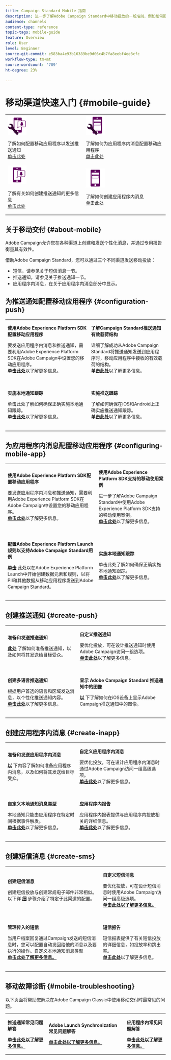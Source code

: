 ```yaml
---
title: Campaign Standard Mobile 指南
description: 进一步了解Adobe Campaign Standard中移动投放的一般准则，例如如何配置移动应用程序或创建推送通知和应用程序内消息。
audience: channels
content-type: reference
topic-tags: mobile-guide
feature: Overview
role: User
level: Beginner
source-git-commit: e583ba4e93b16389be9d06c4b7fa8eebf4ee3cfc
workflow-type: tm+mt
source-wordcount: '789'
ht-degree: 23%

---
```


# 移动渠道快速入门 {#mobile-guide}

<table style="table-layout:fixed">
<tr>
<td><img src="assets/do-not-localize/config_push.png" width="60px"><p>了解如何配置移动应用程序以发送推送通知</br><a href="#configuration-push">单击此处</a></p></td>
<td><img src="assets/do-not-localize/config_inapp.png" width="60px"><p>了解如何为应用程序内消息配置移动应用程序</br><a href="#configuring-mobile-app">单击此处</a></p></td>
</tr>
<tr>
<td><img src="assets/do-not-localize/push2.png" width="60px"><p>了解有关如何创建推送通知的更多信息</br><a href="#create-push">单击此处</a></p></td>
<td><img src="assets/do-not-localize/inapp.png" width="60px"><p>了解如何创建应用程序内消息</br><a href="#create-inapp">单击此处</a></p></td></tr>
</table>

## 关于移动交付 {#about-mobile}

Adobe Campaign允许您在各种渠道上创建和发送个性化消息，并通过专用报告衡量其有效性。

借助Adobe Campaign Standard，您可以通过三个不同渠道发送移动投放：

* 短信，请参见关于短信消息一节。
* 推送通知，请参见关于推送通知一节。
* 应用程序内消息，在关于应用程序内消息部分中显示。

## 为推送通知配置移动应用程序 {#configuration-push}

<table style="table-layout:fixed">
<tr>
  <td>
    <div>
    <p><strong>使用Adobe Experience Platform SDK配置移动应用程序</strong></p>
    </div>
    <p>要发送应用程序内消息和推送通知，需要利用Adobe Experience Platform SDK在Adobe Campaign中设置您的移动应用程序。</br><a href="../../administration/using/configuring-a-mobile-application.md"><strong>单击此处</strong></a>以了解更多信息。</p>
    <br>
  </td>
  <td>
    <div>
    <p><strong>了解Campaign Standard推送通知有效载荷结构</strong></p>
    </div>
    <p>详细了解成功从Adobe Campaign Standard将推送通知发送到应用程序时，移动应用程序中接收的有效载荷的结构。</br><a href="../../administration/using/push-payload.md"><strong>单击此处</strong></a>以了解更多信息。</p>
    <br>
  </td>
</tr>
<tr>
  <td>
    <div>
    <p><strong>实施本地通知跟踪</strong></p>
    </div>
    <p>单击此处了解如何确保正确实施本地通知跟踪。 </br><a href="../../administration/using/local-tracking.md"><strong>单击此处</strong></a>以了解更多信息。</p>
    <br>
  </td>
  <td>
    <div>
    <p><strong>实施推送跟踪</strong></p>
    </div>
    <p>了解如何确保在iOS和Android上正确实施推送通知跟踪。</br><a href="../../administration/using/push-tracking.md"><strong>单击此处</strong></a>以了解更多信息。</p>
    <br>
  </td>
</tr>
</table>

## 为应用程序内消息配置移动应用程序 {#configuring-mobile-app}

<table style="table-layout:fixed">
<tr>
  <td>
    <div>
    <p><strong>使用Adobe Experience Platform SDK配置移动应用程序</strong></p>
    </div>
    <p>要发送应用程序内消息和推送通知，需要利用Adobe Experience Platform SDK在Adobe Campaign中设置您的移动应用程序。</br><a href="../../administration/using/configuring-a-mobile-application.md"><strong>单击此处</strong></a>以了解更多信息。</p>
    <br>
  </td>
  <td>
    <div>
    <p><strong>使用Adobe Experience Platform SDK支持的移动使用案例</strong></p>
    </div>
    <p>进一步了解Adobe Campaign Standard中使用Adobe Experience Platform SDK支持的移动使用案例。</br><a href="../../administration/using/supported-mobile-use-cases.md"><strong>单击此处</strong></a>以了解更多信息。</p>
    <br>
  </td>
</tr>
<tr>
  <td>
    <div>
    <p><strong>配置Adobe Experience Platform Launch规则以支持Adobe Campaign Standard用例</strong></p>
    </div>
    <p><a href="../../administration/using/configuring-rules-launch.md"><strong>单击</strong></a> 此处以在Adobe Experience Platform Launch中开始创建数据元素和规则，以将PII和其他数据从移动应用程序发送到Adobe Campaign Standard。</p>
    <br>
  </td>
  <td>
    <div>
    <p><strong>实施本地通知跟踪</strong></p>
    </div>
    <p>单击此处了解如何确保正确实施本地通知跟踪。 </br><a href="../../administration/using/local-tracking.md"><strong>单击此处</strong></a>以了解更多信息。</p>
    <br>
  </td>
</tr>
</table>

## 创建推送通知 {#create-push}

<table style="table-layout:fixed">
<tr>
  <td>
    <div>
    <p><strong>准备和发送推送通知</strong></p>
    </div>
    <p><a href="../../channels/using/preparing-and-sending-a-push-notification.md"><strong>此处</strong></a> 了解如何准备推送通知，以及如何将其发送给目标受众。</p>
    <br>
  </td>
  <td>
    <div>
    <p><strong>自定义推送通知</strong></p>
    </div>
    <p>要优化投放，可在设计推送通知时使用Adobe Campaign访问一组选项。</br><a href="../../channels/using/customizing-a-push-notification.md"><strong>单击此处</strong></a>以了解更多信息。</p>
    <br>
  </td>
</tr>
<tr>
  <td>
    <div>
    <p><strong>创建多语言推送通知</strong></p>
    </div>
    <p>根据用户首选的语言和区域发送消息，以个性化推送通知内容。</br><a href="../../channels/using/creating-a-multilingual-push-notification.md"><strong>单击此处</strong></a>以了解更多信息。</p>
    <br>
  </td>
  <td>
    <div>
    <p><strong>显示 Adobe Campaign Standard 推送通知中的图像</strong></p>
    </div>
    <p><a href="../../administration/using/image-push-notification.md"><strong>以</strong></a> 下了解如何在iOS设备上显示Adobe Campaign推送通知中的图像。</p>
    <br>
  </td>
</tr>
</table>

## 创建应用程序内消息 {#create-inapp}

<table style="table-layout:fixed">
<tr>
  <td>
    <div>
    <p><strong>准备和发送应用程序内消息</strong></p>
    </div>
    <p><a href="../../channels/using/preparing-and-sending-an-in-app-message.md"><strong>以</strong></a> 下内容了解如何准备应用程序内消息，以及如何将其发送给目标受众。</p>
    <br>
  </td>
  <td>
    <div>
    <p><strong>自定义应用程序内消息</strong></p>
    </div>
    <p>要优化投放，可在设计应用程序内消息时通过Adobe Campaign访问一组高级选项。</br><a href="../../channels/using/customizing-an-in-app-message.md"><strong>单击此处</strong></a>以了解更多信息。</p>
    <br>
  </td>
</tr>
<tr>
  <td>
    <div>
    <p><strong>自定义本地通知消息类型</strong></p>
    </div>
    <p>本地通知只能由应用程序在特定时间根据事件触发。</br><a href="../../channels/using/customizing-an-in-app-message.md#customizing-a-local-notification-message-type"><strong>单击此处</strong></a>以了解更多信息。</p>
    <br>
  </td>
  <td>
    <div>
    <p><strong>应用程序内报告</strong></p>
    </div>
    <p>应用程序内报表提供与应用程序内投放相关的详细信息。</br><a href="../../reporting/using/in-app-report.md"><strong>单击此处</strong></a>以了解更多信息。</p>
    <br>
  </td>
</tr>
</table>

## 创建短信消息 {#create-sms}

<table style="table-layout:fixed">
<tr>
  <td>
    <div>
    <p><strong>创建短信消息</strong></p>
    </div>
    <p>创建短信投放与创建常规电子邮件非常相似。</br>以下详 <a href="../../channels/using/creating-an-sms-message.md"><strong>细</strong></a> 步骤介绍了特定于此渠道的配置。</br></p>
    <br>
  </td>
  <td>
    <div>
    <p><strong>自定义短信消息
</strong></p>
    </div>
    <p>要优化投放，可在设计短信消息时使用Adobe Campaign访问一组高级选项。</br><a href="../../channels/using/sms-and-push-content-editor-interface.md"><strong>单击此处以了解更多信息。</br><a href="../../channels/using/sms-and-push-content-editor-interface.md"><strong></p>
    <br>
  </td>
</tr>
<tr>
  <td>
    <div>
    <p><strong>管理传入的短信</strong></p>
    </div>
    <p>当用户档案回复通过Campaign发送的短信消息时，您可以配置自动发回给他的消息以及要执行的操作。自定义本地通知消息类型</br><a href="../../channels/using/managing-incoming-sms.md"><strong>单击此处了解更多信息。</br><a href="../../channels/using/managing-incoming-sms.md"><strong></p>
    <br>
  </td>
  <td>
    <div>
    <p><strong>短信报告</strong></p>
    </div>
    <p>短信报表提供了有关短信投放的详细信息，如投放率和跳出率。</br><a href="../../reporting/using/sms-report.md"><strong>单击此处</strong></a>以了解更多信息。</p>
    <br>
  </td>
</tr>
</table>

## 移动故障诊断 {#mobile-troubleshooting}

以下页面将帮助您解决在Adobe Campaign Classic中使用移动交付时最常见的问题。

<table style="table-layout:fixed">
<tr>
  <td>
    <div>
    <p><strong>推送通知常见问题解答</strong></p>
    </div>
    <p><a href="../../channels/using/about-push-notifications.md#push-faq"><strong>单击此处以了解更多信息。</p>
  </td>
  <td>
    <div>
    <p><strong>Adobe Launch Synchronization 常见问题解答</strong></p>
    </div>
    <p><a href="../../channels/using/in-app-faq.md"><strong>单击此处以了解更多信息。</p>
  </td>
  <td>
    <div>
    <p><strong>应用程序内常见问题解答</strong></p>
    </div>
    <p><a href="../../administration/using/syncwithlaunch-faq.md"><strong>单击此处以了解更多信息。</p>
  </td>
</tr>
</table>


